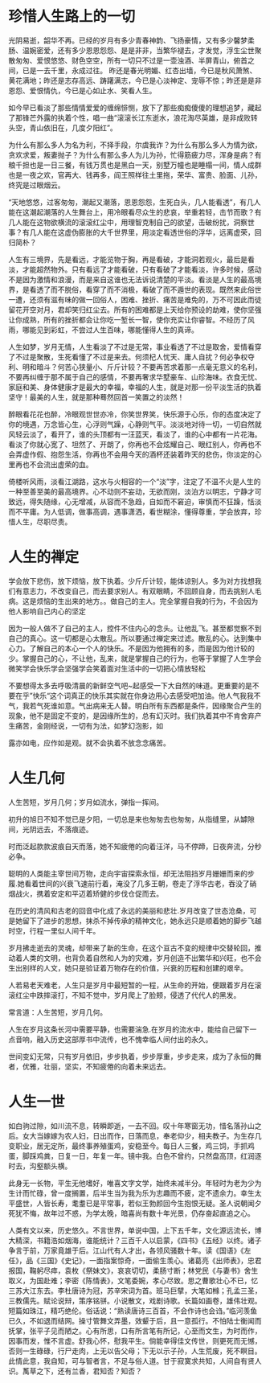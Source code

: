 <link href="../../../css/style.css" rel="stylesheet" type="text/css" />

# 珍惜人生路上的一切

<div class="p">

光阴易逝，韶华不再。已经的岁月有多少青春神韵、飞扬豪情，又有多少馨梦柔肠、温婉密爱，还有多少恩恩怨怨、是是非非，当繁华褪去，才发觉，浮生尘世聚散匆匆、爱恨悠悠、财色空空，所有一切只不过是一壶浊酒、半屏青山，俯首之间，已是一去千里，永成过往。 昨还是春光明媚、红杏出墙，今已是秋风萧煞、黄花满地；昨还是志存高远、踌躇满志，今已是心淡神定、宠辱不惊；昨还是是非恩怨、爱恨情仇，今已是心如止水、笑看人生。

如今早已看淡了那些情情爱爱的缠绵悱恻，放下了那些痴痴傻傻的理想追梦，藏起了那锋芒外露的执着个性，唱一曲“滚滚长江东逝水，浪花淘尽英雄，是非成败转头空，青山依旧在，几度夕阳红”。

为什么有那么多人为名为利，不择手段，尔虞我诈？为什么有那么多人为情为欲，贪欢求爱，叛妻抛子？为什么有那么多人为儿为孙，忙得筋疲力尽，浑身是病？有粮千担也是一日三餐，有钱万贯也是黑白一天，别墅万幢也是睡榻一间，情人成群也是一夜之欢，官再大、钱再多，阎王照样往土里拖，荣华、富贵、脸面、儿孙，终究是过眼烟云。

“天地悠悠，过客匆匆，潮起又潮落，恩恩怨怨，生死白头，几人能看透”，有几人能在这潮起潮落的人生舞台上，用冷眼看尽众生的悲哀，举重若轻，击节而歌？有几人能在这物欲横流的滚滚红尘中，用理智克制自己的欲望，击破纷扰，洞察世事？有几人能在这虚伪膨胀的大千世界里，用淡定看透世俗的浮华，远离虚荣，回归简朴？

人生有三境界，先是看远，才能览物于胸，再是看破，才能洞若观火，最后是看淡，才能超然物外。只有看远了才能看破，只有看破了才能看淡，许多时候，感动不是因为激情和浪漫，而是来自这谁也无法诉说清楚的平淡。看淡是人生的最高境界，是看透了而不脱俗，看穿了而不消极，看破了而不遁世的表现。既然来此俗世一遭，还须有滋有味的做一回俗人，困难、挫折、痛苦是难免的，万不可因此而徒留花开空对月，君却笑归红尘去。所有的困难都是上天给你预设的劫难，使你坚强让你成熟，所有的挫折都会让你吃一堑长一智，使你充实让你睿智。不经历了风雨，哪能见到彩虹，不尝过人生百味，哪能懂得人生的真谛。

人生如梦，岁月无情，人生看淡了不过是无常，事业看透了不过是取舍，爱情看穿了不过是聚散，生死看懂了不过是来去。何须杞人忧天、庸人自扰？何必争权夺利、明和暗斗？何苦心狭量小、斤斤计较？不要再苦求着那一点毫无意义的名利，不要再纠缠于那不属于自己的感情，不要再奢求华墅豪车、山珍海味。衣食无忧、家庭和美、身体健康才是最大的幸福，幸福的人生，就是对那一份平淡生活的执着坚守！最美的人生，就是那种蓦然回首一笑置之的淡然！

醉眼看花花也醉，冷眼观世世亦冷，你笑世界笑，快乐源于心乐，你的态度决定了你的境遇，万念皆心生，心浮则气躁，心静则气平。淡淡地对待一切，一切自然就风轻云淡了，看开了，谁的头顶都有一汪蓝天，看淡了，谁的心中都有一片花海。看淡了你就心宽了、坦然了、开朗了，你再也不会炫耀自己、眼红别人，你再也不会弄虚作假、抱怨生活，你再也不会用今天的酒杯还装着昨天的悲伤，你淡定的心里再也不会流出虚荣的血。

倚楼听风雨，淡看江湖路，这水与火相容的一个“淡”字，注定了不温不火是人生的一种至善至美的最高境界。心不动则不妄动，无欲而刚，淡泊方以明志，宁静才可致远，得失随缘，心无增减，从容而不急趋，自如而不窘迫，审慎而不狂躁，恬淡而不平庸。为人低调，做事高调，遇事潇洒，看世糊涂，懂得尊重，学会放弃，珍惜人生，尽职尽责。

</div>

# 人生的禅定
<div class="p">

学会放下悲伤，放下烦恼，放下执着。少斤斤计较，能体谅别人。多为对方找想我们有意志力，不改变自己，而去要求别人。有双眼睛，不回顾自身，而去挑别人毛病。这是烦恼的生出来的地方。。做自己的主人。完全掌握自我的行为，不会因为他人影响自己内心的坚定

因为一般人做不了自己的主人，控件不住内心的念头。让他乱飞。甚至都觉察不到自己的真心。这一切都是心太散乱。所以要通过禅定来过滤。散乱的心。达到集中心力。了解自己的本心一个人的快乐。不是因为他拥有的多，而是因为他计较的少。掌握自己的心，不让他，乱来，就是掌握自己的行为，也等于掌握了人生学会微笑学会快乐学会坚强学会笑着面对生活中的一切把心情放轻松

不要想得太多去呼吸清晨的新鲜空气吧~起感受一下大自然的味道。更重要的是不要在乎”快乐“这个词真正的快乐其实就在你身边用心去感受吧加油。他人气我我不气，我若气死谁如意。气出病来无人替。明白所有东西都是条件，因缘聚合产生的现象，他不是固定不变的，是因缘所生的，总有幻灭时。我们执着其中不肯舍弃产生痛苦，金刚经说，一切有为法，如梦幻泡影，如

露亦如电，应作如是观。就不会执着不放念念痛苦。

</div>

# 人生几何
<div class="p">

人生苦短，岁月几何；岁月如流水，弹指一挥间。

初升的旭日不知不觉已是夕阳，一切总是来也匆匆去也匆匆，从指缝里，从罅隙间，光阴远去，不落痕迹。

时而泛起款款波痕自天而落，她不知疲倦的向着汪洋，马不停蹄，日夜奔流，分秒必争。

聪明的人类能主宰世间万物，走向宇宙探索永恒，却无法阻挡岁月姗姗而来的步履.她看着世间的兴衰飞速前行着，淹没了几多王朝，卷走了浮华古老，吞没了硝烟战火，携着安定和平迈着矫健的步伐仓促而去。

在历史的清风和古老的回音中化成了永远的美丽和悲壮.岁月改变了世态沧桑，可是她留下了进步的思想，抹杀不掉传承的精神文化，她永远只是顺着她的脚步飞越时空，行程一里似人间千年。

岁月拂走逝去的灵魂，却带来了新的生命，在这个亘古不变的规律中交替轮回，推动着人类的文明，也背负着自然和人为的灾难，岁月创造不出繁华和兴旺，也不会生出别样的人文，她只是验证着万物存在的价值，兴衰的历程和创建的艰辛。

人若易老天难老，人生只是岁月中最短暂的一程，从生命的开始，便跟着岁月在滚滚红尘中跌摔滚打，不知不觉中，岁月爬上了脸颊，侵透了代代人的黑发。

常言道：人生苦短，岁月几何。

人生在岁月这条长河中需要平静，也需要湍急.在岁月的流水中，能给自己留下一点音响，融入历史这部厚书中流传，也不愧幸临人间付出的永久。

世间变幻无常，只有岁月依旧，步步执着，步步厚重，步步走来，成为了永恒的舞者，优雅，壮丽，坚实，不知疲倦的向着未来远去。

</div>

# 人生一世
<div class="p">

如白驹过隙，如川流不息，转瞬即逝，一去不回。叹十年寒窗无功，惜名落孙山之后。女大当嫁嫁为农人妇，日出而作，日落而息，奉老仰少，相夫教子。为生存几变职业，居无定所，最终事养殖蛋鸡，安稳至今。每日人三餐，鸡三饲，手抓鸡蛋，脚踩鸡粪，日复一日，年复一年。镜中我。白色不曾约，只然盘高顶，红润逐时去，沟壑额头横。

此身无一长物，平生无他嗜好，唯喜文字文学，始终未减半分。年轻时为老为少为生计而忙碌，曾一度搁置，后半生当为我为乐为志趣而不疲，定不遗余力。幸生太平盛世，人皆长寿，耄耋已是平常事，若似王勃颜回今生抱恨无疑。圣人说朝闻夕死犹不悔，故年过不惑，为学太晚，暗喜尚有数十年光景，仍存奋起直追之心。

人类有文以来，历史悠久。不言世界，单说中国，上下五千年，文化源远流长，博大精深，书籍浩如烟海，谁能统计？三百千人以启蒙，《四书》《五经》以终。诸子争言于前，万家竟雄于后。江山代有人才出，各领风骚数十年。读《国语》《左任》，品《三国》《史记》，一面指案惊奇，一面偷生羡心。诸葛亮《出师表》，忠君报国，鞠躬尽瘁，袁枚《祭妹文》，哀哀切切，柔肠寸断；林党民《与妻书》舍生取义，为国赴难；李密《陈情表》，文笔委婉，孝心尽致。思之曹歌壮心不已，忆三苏大江东去。李杜唐诗为冠，苏辛宋词为首。班马巨擘，大笔如橼；孔孟三圣，三教儒先。赋论说辩，策序铭骈。小说散文，戏剧诗歌。长篇如画卷，雄伟壮观。短篇如珠江，精巧绝伦。俗话说：“熟读唐诗三百首，不会作诗也会诌。”临河羡鱼已久，不如退而结网。操寸管舞文弄墨，效颦于后，且一意孤行。不怕陆士衡闻而抚掌，张平子见而陋之。心有所思，口有所言笔有所记，心至而文生，为时而作，因事而发，惟不言虚。舒我心怀，慰我平生。倘能幸得佳文传世，则更死而无憾，否则一生碌碌，行尸走肉，上无以告父母；下无以示子孙，人生荒废，死不瞑目。此情此意，我自知，可与智者言，不足与俗人道。甘于寂寞求共知，人间自有贤人识。萭草之下，还有兰香，君知否？知否？

</div>
